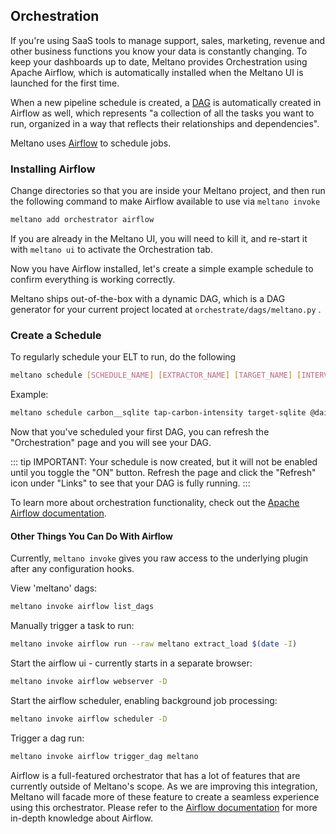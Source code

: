 ## Orchestration

If you're using SaaS tools to manage support, sales, marketing, revenue and other business functions you know your data is constantly changing. To keep your dashboards up to date, Meltano provides Orchestration using Apache Airflow, which is automatically installed when the Meltano UI is launched for the first time.

When a new pipeline schedule is created, a [DAG](https://airflow.apache.org/concepts.html#dags) is automatically created in Airflow as well, which represents "a collection of all the tasks you want to run, organized in a way that reflects their relationships and dependencies".

Meltano uses [Airflow](https://apache.airflow.org) to schedule jobs.

### Installing Airflow

Change directories so that you are inside your Meltano project, and then run the following command to make Airflow available to use via `meltano invoke`

```bash
meltano add orchestrator airflow
```

If you are already in the Meltano UI, you will need to kill it, and re-start it with `meltano ui` to activate the Orchestration tab.

Now you have Airflow installed, let's create a simple example schedule to confirm everything is working correctly.

Meltano ships out-of-the-box with a dynamic DAG, which is a DAG generator for your current project located at `orchestrate/dags/meltano.py` .

### Create a Schedule

To regularly schedule your ELT to run, do the following

```bash
meltano schedule [SCHEDULE_NAME] [EXTRACTOR_NAME] [TARGET_NAME] [INTERVAL]
```

Example:

```bash
meltano schedule carbon__sqlite tap-carbon-intensity target-sqlite @daily
```

Now that you've scheduled your first DAG, you can refresh the "Orchestration" page and you will see your DAG.

::: tip
IMPORTANT: Your schedule is now created, but it will not be enabled until you toggle the "ON" button. Refresh the page and click the "Refresh" icon under "Links" to see that your DAG is fully running.
:::

To learn more about orchestration functionality, check out the [Apache Airflow documentation](https://apache.airflow.org).

#### Other Things You Can Do With Airflow

Currently, `meltano invoke` gives you raw access to the underlying plugin after any configuration hooks.

View 'meltano' dags:

```bash
meltano invoke airflow list_dags
```

Manually trigger a task to run:

```bash
meltano invoke airflow run --raw meltano extract_load $(date -I)
```

Start the airflow ui - currently starts in a separate browser:

```bash
meltano invoke airflow webserver -D
```

Start the airflow scheduler, enabling background job processing:

```bash
meltano invoke airflow scheduler -D
```

Trigger a dag run:

```bash
meltano invoke airflow trigger_dag meltano
```

Airflow is a full-featured orchestrator that has a lot of features that are currently outside of Meltano's scope. As we are improving this integration, Meltano will facade more of these feature to create a seamless experience using this orchestrator. Please refer to the [Airflow documentation](https://airflow.apache.org/) for more in-depth knowledge about Airflow.
